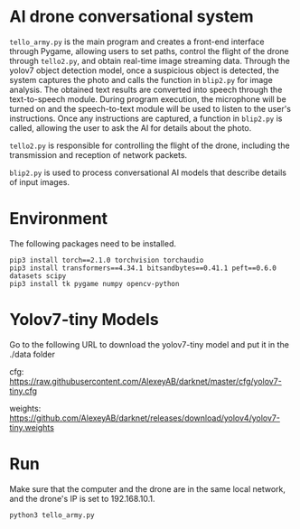 # AI drone conversational system
<code>tello_army.py</code> is the main program and creates a front-end interface through Pygame, allowing users to set paths, control the flight of the drone through <code>tello2.py</code>, and obtain real-time image streaming data. Through the yolov7 object detection model, once a suspicious object is detected, the system captures the photo and calls the function in <code>blip2.py</code> for image analysis. The obtained text results are converted into speech through the text-to-speech module. During program execution, the microphone will be turned on and the speech-to-text module will be used to listen to the user's instructions. Once any instructions are captured, a function in <code>blip2.py</code> is called, allowing the user to ask the AI ​​for details about the photo.

<code>tello2.py</code> is responsible for controlling the flight of the drone, including the transmission and reception of network packets.

<code>blip2.py</code> is used to process conversational AI models that describe details of input images.

# Environment
The following packages need to be installed.

<pre><code>pip3 install torch==2.1.0 torchvision torchaudio
pip3 install transformers==4.34.1 bitsandbytes==0.41.1 peft==0.6.0 datasets scipy
pip3 install tk pygame numpy opencv-python
</code></pre>

# Yolov7-tiny Models
Go to the following URL to download the yolov7-tiny model and put it in the ./data folder

cfg: https://raw.githubusercontent.com/AlexeyAB/darknet/master/cfg/yolov7-tiny.cfg

weights: https://github.com/AlexeyAB/darknet/releases/download/yolov4/yolov7-tiny.weights

# Run
Make sure that the computer and the drone are in the same local network, and the drone's IP is set to 192.168.10.1.

<pre><code>python3 tello_army.py</code></pre>
